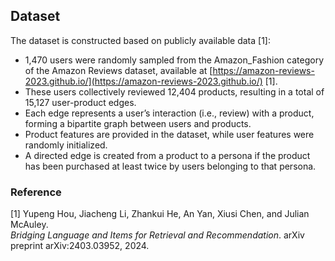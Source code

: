 ## Dataset
The dataset is constructed based on publicly available data [1]:

- 1,470 users were randomly sampled from the Amazon_Fashion category of the Amazon Reviews dataset, available at [https://amazon-reviews-2023.github.io/](https://amazon-reviews-2023.github.io/) [1].
- These users collectively reviewed 12,404 products, resulting in a total of 15,127 user-product edges.
- Each edge represents a user’s interaction (i.e., review) with a product, forming a bipartite graph between users and products.
- Product features are provided in the dataset, while user features were randomly initialized.
- A directed edge is created from a product to a persona if the product has been purchased at least twice by users belonging to that persona.

### Reference

[1] Yupeng Hou, Jiacheng Li, Zhankui He, An Yan, Xiusi Chen, and Julian McAuley.  
*Bridging Language and Items for Retrieval and Recommendation*. arXiv preprint arXiv:2403.03952, 2024.

